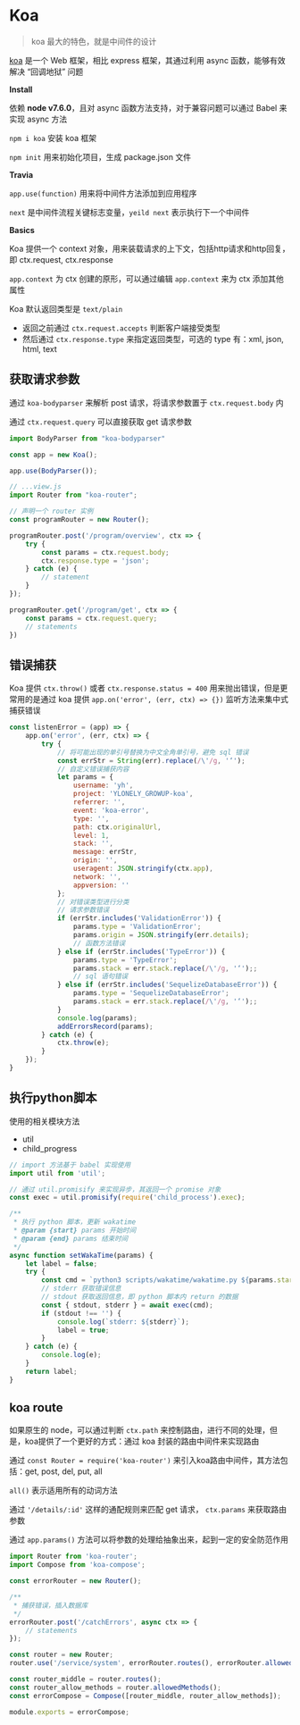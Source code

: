 # Koa

> koa 最大的特色，就是中间件的设计

[koa]((https://koa.bootcss.com/#application)) 是一个 Web 框架，相比 express 框架，其通过利用 async 函数，能够有效解决 “回调地狱” 问题


**Install**

依赖 **node v7.6.0**，且对 async 函数方法支持，对于兼容问题可以通过 Babel 来实现 async 方法

`npm i koa` 安装 koa 框架

`npm init` 用来初始化项目，生成 package.json 文件


**Travia**

`app.use(function)` 用来将中间件方法添加到应用程序

`next` 是中间件流程关键标志变量，`yeild next` 表示执行下一个中间件


**Basics**

Koa 提供一个 context 对象，用来装载请求的上下文，包括http请求和http回复，即 ctx.request, ctx.response

`app.context` 为 ctx 创建的原形，可以通过编辑 `app.context` 来为 ctx 添加其他属性

Koa 默认返回类型是 `text/plain`

- 返回之前通过 `ctx.request.accepts` 判断客户端接受类型
- 然后通过 `ctx.response.type` 来指定返回类型，可选的 type 有：xml, json, html, text


## 获取请求参数

通过 `koa-bodyparser` 来解析 post 请求，将请求参数置于 `ctx.request.body` 内

通过 `ctx.request.query` 可以直接获取 get 请求参数

```js
import BodyParser from "koa-bodyparser"

const app = new Koa();

app.use(BodyParser());

// ...view.js
import Router from "koa-router";

// 声明一个 router 实例
const programRouter = new Router();

programRouter.post('/program/overview', ctx => {
    try {
        const params = ctx.request.body;
        ctx.response.type = 'json';
    } catch (e) {
        // statement
    }
});

programRouter.get('/program/get', ctx => {
    const params = ctx.request.query;
    // statements
})
```


## 错误捕获

Koa 提供 `ctx.throw()` 或者 `ctx.response.status = 400` 用来抛出错误，但是更常用的是通过 koa 提供 `app.on('error', (err, ctx) => {})` 监听方法来集中式捕获错误

```js
const listenError = (app) => {
    app.on('error', (err, ctx) => {
        try {
            // 将可能出现的单引号替换为中文全角单引号，避免 sql 错误
            const errStr = String(err).replace(/\'/g, '‘');
            // 自定义错误捕获内容
            let params = {
                username: 'yh',
                project: 'YLONELY_GROWUP-koa',
                referrer: '',
                event: 'koa-error',
                type: '',
                path: ctx.originalUrl,
                level: 1,
                stack: '',
                message: errStr,
                origin: '',
                useragent: JSON.stringify(ctx.app),
                network: '',
                appversion: ''
            };
            // 对错误类型进行分类
            // 请求参数错误
            if (errStr.includes('ValidationError')) {
                params.type = 'ValidationError';
                params.origin = JSON.stringify(err.details);
                // 函数方法错误
            } else if (errStr.includes('TypeError')) {
                params.type = 'TypeError';
                params.stack = err.stack.replace(/\'/g, '‘');;
                // sql 语句错误
            } else if (errStr.includes('SequelizeDatabaseError')) {
                params.type = 'SequelizeDatabaseError';
                params.stack = err.stack.replace(/\'/g, '‘');;
            }
            console.log(params);
            addErrorsRecord(params);
        } catch (e) {
            ctx.throw(e);
        }
    });
}
```


## 执行python脚本

使用的相关模块方法

- util
- child_progress

```js
// import 方法基于 babel 实现使用
import util from 'util';

// 通过 util.promisify 来实现异步，其返回一个 promise 对象
const exec = util.promisify(require('child_process').exec);

/**
 * 执行 python 脚本，更新 wakatime
 * @param {start} params 开始时间
 * @param {end} params 结束时间
 */
async function setWakaTime(params) {
    let label = false;
    try {
        const cmd = `python3 scripts/wakatime/wakatime.py ${params.start} ${params.end} False`;
        // stderr 获取错误信息
        // stdout 获取返回信息，即 python 脚本内 return 的数据
        const { stdout, stderr } = await exec(cmd);
        if (stdout !== '') {
            console.log(`stderr: ${stderr}`);
            label = true;
        }
    } catch (e) {
        console.log(e);
    }
    return label;
}
```


## koa route

如果原生的 node，可以通过判断 `ctx.path` 来控制路由，进行不同的处理，但是，koa提供了一个更好的方式：通过 koa 封装的路由中间件来实现路由

通过 `const Router = require('koa-router')` 来引入koa路由中间件，其方法包括：get, post, del, put, all

`all()` 表示适用所有的动词方法

通过 `'/details/:id'` 这样的通配规则来匹配 get 请求， `ctx.params` 来获取路由参数

通过 `app.params()` 方法可以将参数的处理给抽象出来，起到一定的安全防范作用

```js
import Router from 'koa-router';
import Compose from 'koa-compose';

const errorRouter = new Router();

/**
 * 捕获错误，插入数据库
 */
errorRouter.post('/catchErrors', async ctx => {
    // statements
});

const router = new Router;
router.use('/service/system', errorRouter.routes(), errorRouter.allowedMethods());

const router_middle = router.routes();
const router_allow_methods = router.allowedMethods();
const errorCompose = Compose([router_middle, router_allow_methods]);

module.exports = errorCompose;
```